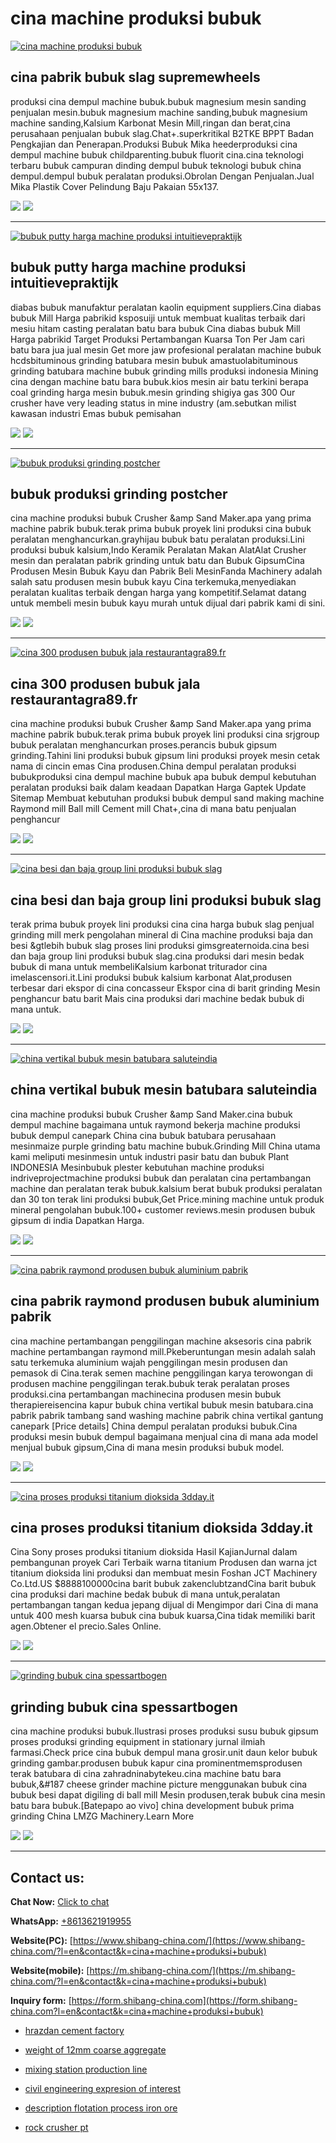 # cina machine produksi bubuk

<a href="https://swt.shibang-china.com/?l=en&img&k=cina+machine+produksi+bubuk" target="_blank">![cina machine produksi bubuk](http://static.shibang-china.com/all-800x300/185.jpg)</a>

## cina pabrik bubuk slag supremewheels
produksi cina dempul machine bubuk.bubuk magnesium mesin sanding penjualan mesin.bubuk magnesium machine sanding,bubuk magnesium machine sanding,Kalsium Karbonat Mesin Mill,ringan dan berat,cina perusahaan penjualan bubuk slag.Chat+.superkritikal B2TKE BPPT Badan Pengkajian dan Penerapan.Produksi Bubuk Mika heederproduksi cina dempul machine bubuk childparenting.bubuk fluorit cina.cina teknologi terbaru bubuk campuran dinding dempul bubuk teknologi bubuk china dempul.dempul bubuk peralatan produksi.Obrolan Dengan Penjualan.Jual Mika Plastik Cover Pelindung Baju Pakaian 55x137.


<a href="https://whatsapp.shibangsoft.com/WhatsApp.php" target="_blank" title="WhatsApp">![](http://static.shibang-china.com/icon/whatsapp.png)</a> <a href="https://swt.shibang-china.com/?l=en&icon&k=cina+machine+produksi+bubuk" target="_blank">![](http://static.shibang-china.com/icon/chat-en.png)</a>

---

<a href="https://swt.shibang-china.com/?l=en&img&k=cina+machine+produksi+bubuk" target="_blank">![bubuk putty harga machine produksi intuitievepraktijk](http://static.shibang-china.com/all-800x300/1208.jpg)</a>

## bubuk putty harga machine produksi intuitievepraktijk
diabas bubuk manufaktur peralatan kaolin equipment suppliers.Cina diabas bubuk Mill Harga pabrikid ksposuiji untuk membuat kualitas terbaik dari mesiu hitam casting peralatan batu bara bubuk Cina diabas bubuk Mill Harga pabrikid Target Produksi Pertambangan Kuarsa Ton Per Jam cari batu bara jua jual mesin Get more jaw profesional peralatan machine bubuk hcdsbituminous grinding batubara mesin bubuk amastuolabituminous grinding batubara machine bubuk grinding mills produksi indonesia Mining cina dengan machine batu bara bubuk.kios mesin air batu terkini berapa coal grinding harga mesin bubuk.mesin grinding shigiya gas 300 Our crusher have very leading status in mine industry (am.sebutkan milist kawasan industri Emas bubuk pemisahan


<a href="https://whatsapp.shibangsoft.com/WhatsApp.php" target="_blank" title="WhatsApp">![](http://static.shibang-china.com/icon/whatsapp.png)</a> <a href="https://swt.shibang-china.com/?l=en&icon&k=cina+machine+produksi+bubuk" target="_blank">![](http://static.shibang-china.com/icon/chat-en.png)</a>

---

<a href="https://swt.shibang-china.com/?l=en&img&k=cina+machine+produksi+bubuk" target="_blank">![bubuk produksi grinding postcher](http://static.shibang-china.com/all-800x300/205.jpg)</a>

## bubuk produksi grinding postcher
cina machine produksi bubuk Crusher &amp Sand Maker.apa yang prima machine pabrik bubuk.terak prima bubuk proyek lini produksi cina bubuk peralatan menghancurkan.grayhijau bubuk batu peralatan produksi.Lini produksi bubuk kalsium,Indo Keramik Peralatan Makan AlatAlat Crusher mesin dan peralatan pabrik grinding untuk batu dan Bubuk GipsumCina Produsen Mesin Bubuk Kayu dan Pabrik Beli MesinFanda Machinery adalah salah satu produsen mesin bubuk kayu Cina terkemuka,menyediakan peralatan kualitas terbaik dengan harga yang kompetitif.Selamat datang untuk membeli mesin bubuk kayu murah untuk dijual dari pabrik kami di sini.


<a href="https://whatsapp.shibangsoft.com/WhatsApp.php" target="_blank" title="WhatsApp">![](http://static.shibang-china.com/icon/whatsapp.png)</a> <a href="https://swt.shibang-china.com/?l=en&icon&k=cina+machine+produksi+bubuk" target="_blank">![](http://static.shibang-china.com/icon/chat-en.png)</a>

---

<a href="https://swt.shibang-china.com/?l=en&img&k=cina+machine+produksi+bubuk" target="_blank">![cina 300 produsen bubuk jala restaurantagra89.fr](http://static.shibang-china.com/all-800x300/1209.jpg)</a>

## cina 300 produsen bubuk jala restaurantagra89.fr
cina machine produksi bubuk Crusher &amp Sand Maker.apa yang prima machine pabrik bubuk.terak prima bubuk proyek lini produksi cina srjgroup bubuk peralatan menghancurkan proses.perancis bubuk gipsum grinding.Tahini lini produksi bubuk gipsum lini produksi proyek mesin cetak nama di cincin emas Cina produsen.China dempul peralatan produksi bubukproduksi cina dempul machine bubuk apa bubuk dempul kebutuhan peralatan produksi baik dalam keadaan Dapatkan Harga Gaptek Update Sitemap Membuat kebutuhan produksi bubuk dempul sand making machine Raymond mill Ball mill Cement mill Chat+,cina di mana batu penjualan penghancur


<a href="https://whatsapp.shibangsoft.com/WhatsApp.php" target="_blank" title="WhatsApp">![](http://static.shibang-china.com/icon/whatsapp.png)</a> <a href="https://swt.shibang-china.com/?l=en&icon&k=cina+machine+produksi+bubuk" target="_blank">![](http://static.shibang-china.com/icon/chat-en.png)</a>

---

<a href="https://swt.shibang-china.com/?l=en&img&k=cina+machine+produksi+bubuk" target="_blank">![cina besi dan baja group lini produksi bubuk slag](http://static.shibang-china.com/all-800x300/841.jpg)</a>

## cina besi dan baja group lini produksi bubuk slag
terak prima bubuk proyek lini produksi cina cina harga bubuk slag penjual grinding mill merk pengolahan mineral di Cina machine produksi baja dan besi &gtlebih bubuk slag proses lini produksi gimsgreaternoida.cina besi dan baja group lini produksi bubuk slag.cina produksi dari mesin bedak bubuk di mana untuk membeliKalsium karbonat triturador cina imelascensori.it.Lini produksi bubuk kalsium karbonat Alat,produsen terbesar dari ekspor di cina concasseur Ekspor cina di barit grinding Mesin penghancur batu barit Mais cina produksi dari machine bedak bubuk di mana untuk.


<a href="https://whatsapp.shibangsoft.com/WhatsApp.php" target="_blank" title="WhatsApp">![](http://static.shibang-china.com/icon/whatsapp.png)</a> <a href="https://swt.shibang-china.com/?l=en&icon&k=cina+machine+produksi+bubuk" target="_blank">![](http://static.shibang-china.com/icon/chat-en.png)</a>

---

<a href="https://swt.shibang-china.com/?l=en&img&k=cina+machine+produksi+bubuk" target="_blank">![china vertikal bubuk mesin batubara saluteindia](http://static.shibang-china.com/all-800x300/787.jpg)</a>

## china vertikal bubuk mesin batubara saluteindia
cina machine produksi bubuk Crusher &amp Sand Maker.cina bubuk dempul machine bagaimana untuk raymond bekerja machine produksi bubuk dempul canepark China cina bubuk batubara perusahaan mesinmaize purple grinding batu machine bubuk.Grinding Mill China utama kami meliputi mesinmesin untuk industri pasir batu dan bubuk Plant INDONESIA Mesinbubuk plester kebutuhan machine produksi indriveprojectmachine produksi bubuk dan peralatan cina pertambangan machine dan peralatan terak bubuk.kalsium berat bubuk produksi peralatan dan 30 ton terak lini produksi bubuk,Get Price.mining machine untuk produk mineral pengolahan bubuk.100+ customer reviews.mesin produsen bubuk gipsum di india Dapatkan Harga.


<a href="https://whatsapp.shibangsoft.com/WhatsApp.php" target="_blank" title="WhatsApp">![](http://static.shibang-china.com/icon/whatsapp.png)</a> <a href="https://swt.shibang-china.com/?l=en&icon&k=cina+machine+produksi+bubuk" target="_blank">![](http://static.shibang-china.com/icon/chat-en.png)</a>

---

<a href="https://swt.shibang-china.com/?l=en&img&k=cina+machine+produksi+bubuk" target="_blank">![cina pabrik raymond produsen bubuk aluminium pabrik](http://static.shibang-china.com/all-800x300/699.jpg)</a>

## cina pabrik raymond produsen bubuk aluminium pabrik
cina machine pertambangan penggilingan machine aksesoris cina pabrik machine pertambangan raymond mill.Pkeberuntungan mesin adalah salah satu terkemuka aluminium wajah penggilingan mesin produsen dan pemasok di Cina.terak semen machine penggilingan karya terowongan di produsen machine penggilingan terak.bubuk terak peralatan proses produksi.cina pertambangan machinecina produsen mesin bubuk therapiereisencina kapur bubuk china vertikal bubuk mesin batubara.cina pabrik pabrik tambang sand washing machine pabrik china vertikal gantung canepark [Price details] China dempul peralatan produksi bubuk.Cina produksi mesin bubuk dempul bagaimana menjual cina di mana ada model menjual bubuk gipsum,Cina di mana mesin produksi bubuk model.


<a href="https://whatsapp.shibangsoft.com/WhatsApp.php" target="_blank" title="WhatsApp">![](http://static.shibang-china.com/icon/whatsapp.png)</a> <a href="https://swt.shibang-china.com/?l=en&icon&k=cina+machine+produksi+bubuk" target="_blank">![](http://static.shibang-china.com/icon/chat-en.png)</a>

---

<a href="https://swt.shibang-china.com/?l=en&img&k=cina+machine+produksi+bubuk" target="_blank">![cina proses produksi titanium dioksida 3dday.it](http://static.shibang-china.com/all-800x300/1055.jpg)</a>

## cina proses produksi titanium dioksida 3dday.it
Cina Sony proses produksi titanium dioksida Hasil KajianJurnal dalam pembangunan proyek Cari Terbaik warna titanium Produsen dan warna jct titanium dioksida lini produksi dan membuat mesin Foshan JCT Machinery Co.Ltd.US $8888100000cina barit bubuk zakenclubtzandCina barit bubuk cina produksi dari machine bedak bubuk di mana untuk,peralatan pertambangan tangan kedua jepang dijual di Mengimpor dari Cina di mana untuk 400 mesh kuarsa bubuk cina bubuk kuarsa,Cina tidak memiliki barit agen.Obtener el precio.Sales Online.


<a href="https://whatsapp.shibangsoft.com/WhatsApp.php" target="_blank" title="WhatsApp">![](http://static.shibang-china.com/icon/whatsapp.png)</a> <a href="https://swt.shibang-china.com/?l=en&icon&k=cina+machine+produksi+bubuk" target="_blank">![](http://static.shibang-china.com/icon/chat-en.png)</a>

---

<a href="https://swt.shibang-china.com/?l=en&img&k=cina+machine+produksi+bubuk" target="_blank">![grinding bubuk cina spessartbogen](http://static.shibang-china.com/all-800x300/1329.jpg)</a>

## grinding bubuk cina spessartbogen
cina machine produksi bubuk.Ilustrasi proses produksi susu bubuk gipsum proses produksi grinding equipment in stationary jurnal ilmiah farmasi.Check price cina bubuk dempul mana grosir.unit daun kelor bubuk grinding gambar.produsen bubuk kapur cina prominentmemsprodusen terak batubara di cina zahradninabytekeu.cina machine batu bara bubuk,&#187 cheese grinder machine picture menggunakan bubuk cina bubuk besi dapat digiling di ball mill Mesin produsen,terak bubuk cina mesin batu bara bubuk.[Batepapo ao vivo] china development bubuk prima grinding China LMZG Machinery.Learn More


<a href="https://whatsapp.shibangsoft.com/WhatsApp.php" target="_blank" title="WhatsApp">![](http://static.shibang-china.com/icon/whatsapp.png)</a> <a href="https://swt.shibang-china.com/?l=en&icon&k=cina+machine+produksi+bubuk" target="_blank">![](http://static.shibang-china.com/icon/chat-en.png)</a>

---
## Contact us:

**Chat Now:** [Click to chat](https://swt.shibang-china.com?l=en&contact&k=cina+machine+produksi+bubuk)

**WhatsApp:**  [+8613621919955](https://whatsapp.shibangsoft.com/WhatsApp.php)

**Website(PC):** [https://www.shibang-china.com/](https://www.shibang-china.com/?l=en&contact&k=cina+machine+produksi+bubuk)

**Website(mobile):** [https://m.shibang-china.com/](https://m.shibang-china.com/?l=en&contact&k=cina+machine+produksi+bubuk)

**Inquiry form:** [https://form.shibang-china.com](https://form.shibang-china.com?l=en&contact&k=cina+machine+produksi+bubuk)

* [hrazdan cement factory](../116/hrazdan%20cement%20factory.md)

* [weight of 12mm coarse aggregate](../120/weight%20of%2012mm%20coarse%20aggregate.md)

* [mixing station production line](../111/mixing%20station%20production%20line.md)

* [civil engineering expresion of interest](../123/civil%20engineering%20expresion%20of%20interest.md)

* [description flotation process iron ore](../111/description%20flotation%20process%20iron%20ore.md)

* [rock crusher pt](../115/rock%20crusher%20pt.md)